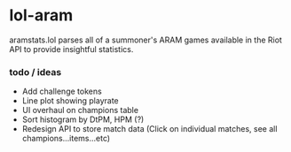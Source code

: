 # lol-aram

aramstats.lol parses all of a summoner's ARAM games available in the Riot API to provide
insightful statistics.

### todo / ideas
<ul>
   <li>Add challenge tokens</li>
   <li>Line plot showing playrate</li>
   <li>UI overhaul on champions table</li>
   <li>Sort histogram by DtPM, HPM (?)</li>
   <li>Redesign API to store match data (Click on individual matches, see all champions...items...etc)</li>
</ul>